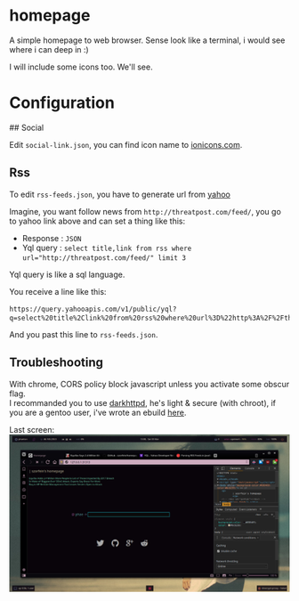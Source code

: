 # homepage

A simple homepage to web browser. Sense look like a terminal, 
i would see where i can deep in :)

I will include some icons too. We'll see.

# Configuration

## Social 

Edit `social-link.json`, you can find icon name to [ionicons.com](http://ionicons.com).

## Rss 

To edit `rss-feeds.json`, you have to generate url from [yahoo](https://developer.yahoo.com/yql/?dataTypeRadios=JSON)  

Imagine, you want follow news from `http://threatpost.com/feed/`, you go to yahoo link above and can set a thing like this:

+ Response : `JSON`
+ Yql query : `select title,link from rss where url="http://threatpost.com/feed/" limit 3`

Yql query is like a sql language.

You receive a line like this:
```
https://query.yahooapis.com/v1/public/yql?q=select%20title%2Clink%20from%20rss%20where%20url%3D%22http%3A%2F%2Fthreatpost.com%2Ffeed%2F%22%20limit%203&format=json&env=store%3A%2F%2Fdatatables.org%2Falltableswithkeys
```
And you past this line to `rss-feeds.json`.

## Troubleshooting

With chrome, CORS policy block javascript unless you activate some obscur flag.  
I recommanded you to use [darkhttpd](https://unix4lyfe.org/darkhttpd/), he's light & secure (with chroot), if you are a gentoo user, i've wrote an ebuild [here](https://github.com/szorfein/ninjatools/blob/master/www-servers/darkhttpd/darkhttpd-1.12.ebuild).

Last screen:
![screenshot](https://raw.githubusercontent.com/szorfein/homepage/master/preview.jpg "Screenshot")